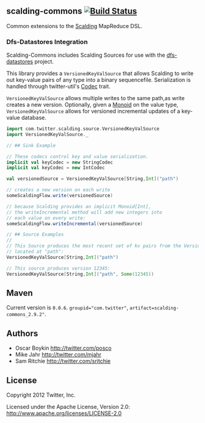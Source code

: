 ## scalding-commons [![Build Status](https://secure.travis-ci.org/twitter/scalding-commons.png)](http://travis-ci.org/twitter/scalding-commons)

Common extensions to the [Scalding](https://www.github.com/twitter/scalding) MapReduce DSL.

### Dfs-Datastores Integration

Scalding-Commons includes Scalding Sources for use with the [dfs-datastores](https://www.github.com/nathanmarz/dfs-datastores) project.

This library provides a `VersionedKeyValSource` that allows Scalding to write out key-value pairs of any type into a binary sequencefile. Serialization is handled through twitter-util's [Codec](https://github.com/twitter/util/blob/master/util-core/src/main/scala/com/twitter/util/Codec.scala#L60) trait.

`VersionedKeyValSource` allows multiple writes to the same path,as write creates a new version. Optionally, given a [Monoid](https://github.com/twitter/algebird/blob/develop/src/main/scala/com/twitter/algebird/BaseAbstractAlgebra.scala#L23) on the value type, `VersionedKeyValSource` allows for versioned incremental updates of a key-value database.

```scala
import com.twitter.scalding.source.VersionedKeyValSource
import VersionedKeyValSource._

// ## Sink Example

// These codecs control key and value serialization.
implicit val keyCodec = new StringCodec
implicit val keyCodec = new IntCodec

val versionedSource = VersionedKeyValSource[String,Int]("path")

// creates a new version on each write
someScaldingFlow.write(versionedSource)

// because Scalding provides an implicit Monoid[Int],
// the writeIncremental method will add new integers into
// each value on every write:
someScaldingFlow.writeIncremental(versionedSource)

// ## Source Examples
//
// This Source produces the most recent set of kv pairs from the VersionedStore
// located at "path":
VersionedKeyValSource[String,Int]("path")

// This source produces version 12345:
VersionedKeyValSource[String,Int]("path", Some(12345))
```

## Maven

Current version is `0.0.6`. `groupid="com.twitter"`,  `artifact=scalding-commons_2.9.2"`.

## Authors

* Oscar Boykin <http://twitter.com/posco>
* Mike Jahr <http://twitter.com/mjahr>
* Sam Ritchie <http://twitter.com/sritchie>

## License

Copyright 2012 Twitter, Inc.

Licensed under the Apache License, Version 2.0: http://www.apache.org/licenses/LICENSE-2.0
